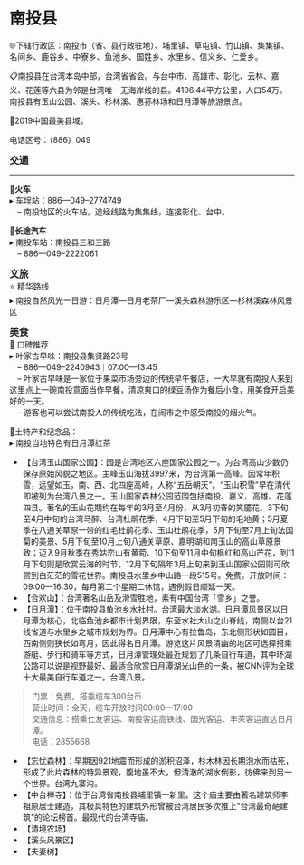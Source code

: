 # 南投县  
🌐下辖行政区：南投市（省、县行政驻地）、埔里镇、草屯镇、竹山镇、集集镇、名间乡、鹿谷乡、中寮乡、鱼池乡、国姓乡、水里乡、信义乡、仁爱乡。  

📋南投县在台湾本岛中部，台湾省省会。与台中市、高雄市、彰化、云林、嘉义、花莲等六县为邻是台湾唯一无海岸线的县。4106.44平方公里，人口54万。南投县有玉山公园、溪头、杉林溪、惠荪林场和日月潭等旅游景点。  

🏅2019中国最美县域。  

电话区号：（886）049  

<big>**交通**</big>  
***  
🚈**火车**  
▸ 车埕站：886—049–2774749  
　– 南投地区的火车站，途经线路为集集线，连接彰化、台中。  

🚌**长途汽车**  
▸ 南投车站：南投县三和三路  
　– 886—049–2222061  

<big>**文旅**</big>  
⭐ 精华路线  
▸ 南投自然风光一日游：日月潭—日月老茶厂—溪头森林游乐区—杉林溪森林风景区  

<big>**美食**</big>  
🏮 口碑推荐  
▸ 叶家古早味：南投县集贤路23号  
　– 886—049–2240943｜07:00—13:45  
　– 叶家古早味是一家位于果菜市场旁边的传统早午餐店，一大早就有南投人来到这里点上一碗南投意面当作早餐，清凉爽口的绿豆汤作为餐后小食，用美食开启美好的一天。  
　– 游客也可以尝试南投人的传统吃法，在闹市之中感受南投的烟火气。  

🧊土特产和纪念品：  
▸ 南投当地特色有日月潭红茶  

* 【台湾玉山国家公园】：园是台湾地区六座国家公园之一。为台湾高山少数仍保存原始风貌之地区。主峰玉山海拔3997米，为台湾第一高峰。因常年积雪，远望如玉，南、西、北四座高峰，人称“五岳朝天”。“玉山积雪”早在清代即被列为台湾八景之一。玉山国家森林公园范围包括南投、嘉义、高雄、花莲四县。著名的玉山花期约在每年的3月至4月份，从3月初春的笑靥花、3下旬至4月中旬的台湾马醉、台湾杜鹃花季，4月下旬至5月下旬的毛地黄；5月夏季在八通关草原一带的红毛杜鹃花季、玉山杜鹃花季，5月下旬至7月上旬法国菊的美景、5月下旬至10月上旬八通关草原、嘉明湖和南玉山的高山草原景致；迈入9月秋季在秀姑峦山有黄菀、10下旬至11月中旬枫红和高山芒花，到11月下旬则是欣赏云海的时节，12月下旬隔年3月上旬来到玉山国家公园则可欣赏到白茫茫的雪花世界。南投县水里乡中山路一段515号。免费。开放时间：09:00—16:30，每月第二个星期二休馆，遇例假日顺延一天。  
* 【合欢山】：台湾著名山岳及滑雪胜地，素有中国台湾「雪乡」之誉。  
* 【日月潭】：位于南投县鱼池乡水社村。台湾最大淡水湖。日月潭风景区以日月潭为核心，北临鱼池乡都市计划界限，东至水社大山之山脊线，南侧以台21线省道与水里乡之城市规划为界。日月潭中心有拉鲁岛，东北侧形状如圆目，西南侧则狭长如弯月，因此得名日月潭。游览这片风景清幽的地区可选择搭乘游艇、步行和骑车等方式，日月潭管理处最近规划了几条自行车道，其中环湖公路可以说是视野最好、最适合欣赏日月潭湖光山色的一条，被CNN评为全球十大最美自行车道之一。台湾八景。  
> 门票：免费，搭乘缆车300台币  
> 营业时间：全天，缆车开放时间09:00—17:00  
> 交通信息：搭乘仁友客运、南投客运高铁线、国光客运、丰荣客运直达日月潭。  
> 电话：2855668  
* 【忘忧森林】：早期因921地震而形成的淤积沼泽，杉木林因长期泡水而枯死，形成了此片森林的特异景观，腹地虽不大，但清澈的湖水倒影，彷佛来到另一个世界。台湾九寨沟。  
* 【中台禅寺】：位于台湾省南投县埔里镇一新里。这个庙主要由著名建筑师李祖原居士建造，其极具特色的建筑外形曾被台湾居民多次推上“台湾最奇葩建筑”的论坛榜首。最现代的台湾寺庙。  
* 【清境农场】  
* 【溪头风景区】  
* 【夫妻树】  
